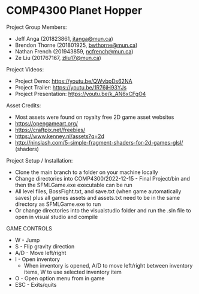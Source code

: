 # COMP4300 Planet Hopper


Project Group Members:

* Jeff Anga           (201823861, jtanga@mun.ca)
* Brendon Thorne      (201801925, bwthorne@mun.ca)
* Nathan French       (201943859, ncfrench@mun.ca)
* Ze Liu              (201767167, zliu17@mun.ca)

Project Videos:

* Project Demo: https://youtu.be/QWvbpDs62NA
* Project Trailer: https://youtu.be/1R76jH93YJs
* Project Presentation: https://youtu.be/k_AN6xCFgO4

Asset Credits:

* Most assets were found on royalty free 2D game asset websites
* https://opengameart.org/
* https://craftpix.net/freebies/
* https://www.kenney.nl/assets?q=2d
* http://ninslash.com/5-simple-fragment-shaders-for-2d-games-glsl/ (shaders)

Project Setup / Installation:

* Clone the main branch to a folder on your machine locally
* Change directories into COMP4300/2022-12-15 - Final Project/bin and then the SFMLGame.exe executable can be run
* All level files, BossFight.txt, and save.txt (when game automatically saves) plus all games assets and assets.txt need to be in the same directory as SFMLGame.exe to     run
* Or change directories into the visualstudio folder and run the .sln file to open in visual studio and compile

GAME CONTROLS
* W - Jump
* S - Flip gravity direction
* A/D - Move left/right
* I - Open inventory
  * When inventory is opened, A/D to move left/right between inventory items, W to use selected inventory item
* O - Open option menu from in game
* ESC - Exits/quits
